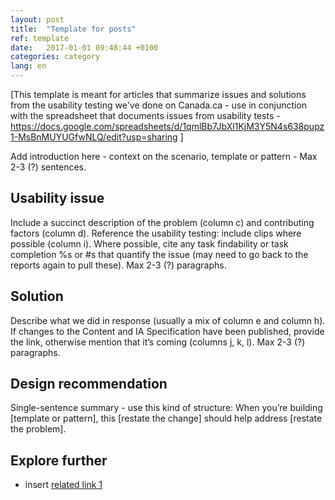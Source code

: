 ```yaml
---
layout: post
title:  "Template for posts"
ref: template
date:   2017-01-01 09:48:44 +0100
categories: category
lang: en
---
```


\[This template is meant for articles that summarize issues and solutions from the usability testing we've done on Canada.ca - use in conjunction with the spreadsheet that documents issues from usability tests - https://docs.google.com/spreadsheets/d/1qmlBb7JbXl1KjM3Y5N4s638pupz1-MsBnMUYUGfwNLQ/edit?usp=sharing \]

Add introduction here - context on the scenario, template or pattern  - Max 2-3 (?) sentences.

## Usability issue

Include a succinct description of the problem (column c) and contributing factors (column d). Reference the usability testing: include clips where possible (column i). Where possible, cite any task findability or task completion %s or #s that quantify the issue (may need to go back to the reports again to pull these). Max 2-3 (?) paragraphs.

## Solution

Describe what we did in response (usually a mix of column e and column h). If changes to the Content and IA Specification have been published, provide the link, otherwise mention that it’s coming (columns j, k, l). Max 2-3 (?) paragraphs.

## Design recommendation

Single-sentence summary - use this kind of structure: When you’re building \[template or pattern\], this \[restate the change\] should help address \[restate the problem\].

## Explore further

* insert [related link 1](http://../#)
